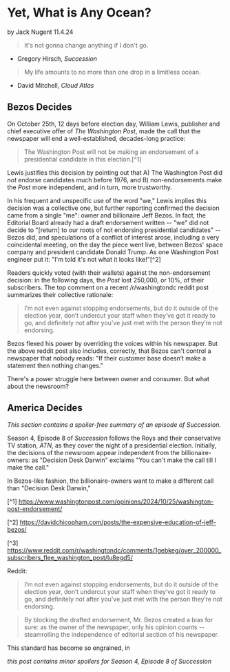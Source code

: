 # Yet, What is Any Ocean?

by Jack Nugent
11.4.24

> It's not gonna change anything if I don't go.

- Gregory Hirsch, _Succession_

> My life amounts to no more than one drop in a limitless ocean.

- David Mitchell, _Cloud Atlas_

## Bezos Decides

On October 25th, 12 days before election day, William Lewis, publisher and chief executive offer of _The Washington Post_, made the call that the newspaper will end a well-established, decades-long practice:

> The Washington Post will not be making an endorsement of a presidential candidate in this election.[^1]

Lewis justifies this decision by pointing out that A) The Washington Post did _not_ endorse candidates much before 1976, and B) non-endorsements make the _Post_ more independent, and in turn, more trustworthy.

In his frequent and unspecific use of the word "we," Lewis implies this decision was a collective one, but further reporting confirmed the decision came from a single "me": owner and billionaire Jeff Bezos. In fact, the Editorial Board already had a draft endorsement written -- "we" did not decide to "\[return\] to our roots of not endorsing presidential candidates" -- Bezos did, and speculations of a conflict of interest arose, including a very coincidental meeting, on the day the piece went live, between Bezos' space company and president candidate Donald Trump. As one Washington Post engineer put it: "I'm told it's not what it looks like!"[^2]

Readers quickly voted (with their wallets) against the non-endorsement decision: in the following days, the _Post_ lost 250,000, or 10%, of their subscribers. The top comment on a recent /r/washingtondc reddit post summarizes their collective rationale:

> I’m not even against stopping endorsements, but do it outside of the election year, don’t undercut your staff when they’ve got it ready to go, and definitely not after you’ve just met with the person they’re not endorsing.

Bezos flexed his power by overriding the voices within his newspaper. But the above reddit post also includes, correctly, that Bezos can't control a newspaper that nobody reads: "If their customer base doesn’t make a statement then nothing changes."

There's a power struggle here between owner and consumer. But what about the newsroom?

## America Decides

_This section contains a spoiler-free summary of an episode of Succession._

Season 4, Episode 8 of _Succession_ follows the Roys and their conservative TV station, _ATN_, as they cover the night of a presidential election. Initially, the decisions of the newsroom appear independent from the billionaire-owners: as "Decision Desk Darwin" exclaims "You can't make the call till I make the call."

In Bezos-like fashion, the billionaire-owners want to make a different call than "Decision Desk Darwin,"

[^1] https://www.washingtonpost.com/opinions/2024/10/25/washington-post-endorsement/

[^2] https://davidchicopham.com/posts/the-expensive-education-of-jeff-bezos/

[^3] https://www.reddit.com/r/washingtondc/comments/1gebkeg/over_200000_subscribers_flee_washington_post/lu8egd5/

Reddit:

> I’m not even against stopping endorsements, but do it outside of the election year, don’t undercut your staff when they’ve got it ready to go, and definitely not after you’ve just met with the person they’re not endorsing.

> By blocking the drafted endorsement, Mr. Bezos created a bias for sure: as the owner of the newspaper, only his opinion counts -- steamrolling the independence of editorial section of his newspaper.

This standard has become so engrained, in

_this post contains minor spoilers for Season 4, Episode 8 of Succession_
